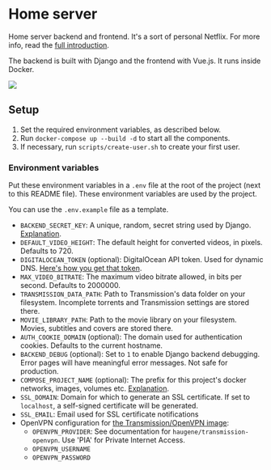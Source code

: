 # Home server

Home server backend and frontend. It's a sort of personal Netflix. For more info, read the [full introduction](https://nicolasbouliane.com/projects/home-server).

The backend is built with Django and the frontend with Vue.js. It runs inside Docker.

![](https://nicolasbouliane.com/images/_ultrawide/Home-page.jpg)

## Setup

1. Set the required environment variables, as described below.
2. Run `docker-compose up --build -d` to start all the components.
3. If necessary, run `scripts/create-user.sh` to create your first user.

### Environment variables

Put these environment variables in a `.env` file at the root of the project (next to this README file). These environment variables are used by the project.

You can use the `.env.example` file as a template.

* `BACKEND_SECRET_KEY`: A unique, random, secret string used by Django. [Explanation](https://docs.djangoproject.com/en/3.1/ref/settings/#secret-key).
* `DEFAULT_VIDEO_HEIGHT`: The default height for converted videos, in pixels. Defaults to 720.
* `DIGITALOCEAN_TOKEN` (optional): DigitalOcean API token. Used for dynamic DNS. [Here's how you get that token](https://www.digitalocean.com/docs/apis-clis/api/create-personal-access-token/).
* `MAX_VIDEO_BITRATE`: The maximum video bitrate allowed, in bits per second. Defaults to 2000000.
* `TRANSMISSION_DATA_PATH`: Path to Transmission's data folder on your filesystem. Incomplete torrents and Transmission settings are stored there.
* `MOVIE_LIBRARY_PATH`: Path to the movie library on your filesystem. Movies, subtitles and covers are stored there.
* `AUTH_COOKIE_DOMAIN` (optional): The domain used for authentication cookies. Defaults to the current hostname.
* `BACKEND_DEBUG` (optional): Set to `1` to enable Django backend debugging. Error pages will have meaningful error messages. Not safe for production.
* `COMPOSE_PROJECT_NAME` (optional): The prefix for this project's docker networks, images, volumes etc. [Explanation](https://docs.docker.com/compose/reference/envvars/).
* `SSL_DOMAIN`: Domain for which to generate an SSL certificate. If set to `localhost`, a self-signed certificate will be generated.
* `SSL_EMAIL`: Email used for SSL certificate notifications
* OpenVPN configuration for [the Transmission/OpenVPN image](https://hub.docker.com/r/haugene/transmission-openvpn/):
    * `OPENVPN_PROVIDER`: See documentation for `haugene/transmission-openvpn`. Use 'PIA' for Private Internet Access.
    * `OPENVPN_USERNAME`
    * `OPENVPN_PASSWORD`